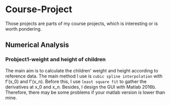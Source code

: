 # Course-Project
Those projects are parts of my course projects, which is interesting or is worth pondering.

## Numerical Analysis
### Probject1-weight and height of children

The main aim is to calculate the children' weight and height according to reference data. The main method I use is `cubic spline interpolation` with f'(x_0) and f'(x_n). Before this, I use `least square fit` to gather the derivatives at x_0 and x_n. Besides, I design the GUI with Matlab 2016b. Therefore, there may be some problems if your matlab version is lower than mine.
